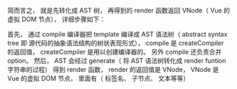 简而言之， 就是先转化成 AST 树， 再得到的 render 函数返回 VNode（ Vue 的虚拟 DOM 节点）， 详细步骤如下：

首先， 通过 compile 编译器把 template 编译成 AST 语法树（ abstract syntax tree 即 源代码的抽象语法结构的树状表现形式）， compile 是 createCompiler 的返回值， createCompiler 是用以创建编译器的。 另外 compile 还负责合并 option。
然后， AST 会经过 generate（ 将 AST 语法树转化成 render funtion 字符串的过程） 得到 render 函数， render 的返回值是 VNode， VNode 是 Vue 的虚拟 DOM 节点， 里面有（ 标签名、 子节点、 文本等等）
